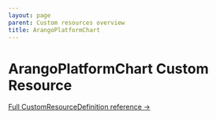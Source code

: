 ```yaml
---
layout: page
parent: Custom resources overview
title: ArangoPlatformChart
---
```


# ArangoPlatformChart Custom Resource

[Full CustomResourceDefinition reference ->](./api/ArangoPlatformChart.V1Alpha1.md)
